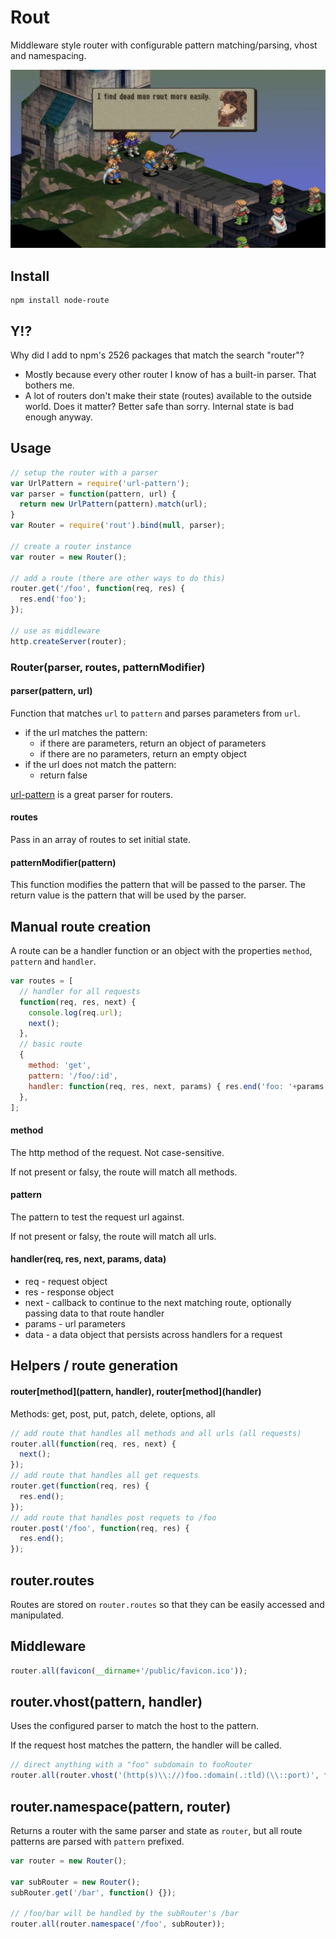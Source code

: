 # Rout

Middleware style router with configurable pattern matching/parsing, vhost and namespacing.

![Gaffgarion](https://raw.githubusercontent.com/m59peacemaker/node-rout/master/ff-tactics-rout.png "Gaffgarion")

## Install
```
npm install node-route
```

## Y!?

Why did I add to npm's 2526 packages that match the search "router"?

- Mostly because every other router I know of has a built-in parser. That bothers me.
- A lot of routers don't make their state (routes) available to the outside world. Does it matter? Better safe than sorry. Internal state is bad enough anyway.

## Usage

```javascript
// setup the router with a parser
var UrlPattern = require('url-pattern');
var parser = function(pattern, url) {
  return new UrlPattern(pattern).match(url);
}
var Router = require('rout').bind(null, parser);

// create a router instance
var router = new Router();

// add a route (there are other ways to do this)
router.get('/foo', function(req, res) {
  res.end('foo');
});

// use as middleware
http.createServer(router);
```

### Router(parser, routes, patternModifier)

#### parser(pattern, url)

Function that matches `url` to `pattern` and parses parameters from `url`.

- if the url matches the pattern:
  - if there are parameters, return an object of parameters
  - if there are no parameters, return an empty object
- if the url does not match the pattern:
  - return false

[url-pattern](https://www.npmjs.com/package/url-pattern) is a great parser for routers.

#### routes

Pass in an array of routes to set initial state.

#### patternModifier(pattern)

This function modifies the pattern that will be passed to the parser. The return value is the pattern that will be used by the parser.

## Manual route creation

A route can be a handler function or an object with the properties `method`, `pattern` and `handler`.

```javascript
var routes = [
  // handler for all requests
  function(req, res, next) {
    console.log(req.url);
    next();
  },
  // basic route
  {
    method: 'get',
    pattern: '/foo/:id',
    handler: function(req, res, next, params) { res.end('foo: '+params.id); }
  },
];
```

#### method

The http method of the request. Not case-sensitive.

If not present or falsy, the route will match all methods.

#### pattern

The pattern to test the request url against.

If not present or falsy, the route will match all urls.

#### handler(req, res, next, params, data)

- req    - request object
- res    - response object
- next   - callback to continue to the next matching route, optionally passing data to that route handler
- params - url parameters
- data   - a data object that persists across handlers for a request

## Helpers / route generation

#### router\[method](pattern, handler), router\[method](handler)

Methods: get, post, put, patch, delete, options, all

```javascript
// add route that handles all methods and all urls (all requests)
router.all(function(req, res, next) {
  next();
});
// add route that handles all get requests
router.get(function(req, res) {
  res.end();
});
// add route that handles post requets to /foo
router.post('/foo', function(req, res) {
  res.end();
});
```

## router.routes

Routes are stored on `router.routes` so that they can be easily accessed and manipulated.

## Middleware

```javascript
router.all(favicon(__dirname+'/public/favicon.ico'));
```

## router.vhost(pattern, handler)

Uses the configured parser to match the host to the pattern.

If the request host matches the pattern, the handler will be called.

```javascript
// direct anything with a "foo" subdomain to fooRouter
router.all(router.vhost('(http(s)\\://)foo.:domain(.:tld)(\\::port)', fooRouter));
```

## router.namespace(pattern, router)

Returns a router with the same parser and state as `router`, but all route patterns are parsed with `pattern` prefixed.

```javascript
var router = new Router();

var subRouter = new Router();
subRouter.get('/bar', function() {});

// /foo/bar will be handled by the subRouter's /bar
router.all(router.namespace('/foo', subRouter));
```
